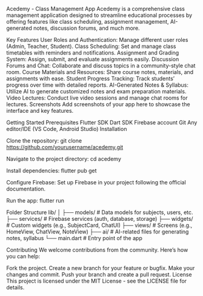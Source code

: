 Acedemy - Class Management App
Acedemy is a comprehensive class management application designed to streamline educational processes by offering features like class scheduling, assignment management, AI-generated notes, discussion forums, and much more.

Key Features
User Roles and Authentication: Manage different user roles (Admin, Teacher, Student).
Class Scheduling: Set and manage class timetables with reminders and notifications.
Assignment and Grading System: Assign, submit, and evaluate assignments easily.
Discussion Forums and Chat: Collaborate and discuss topics in a community-style chat room.
Course Materials and Resources: Share course notes, materials, and assignments with ease.
Student Progress Tracking: Track students’ progress over time with detailed reports.
AI-Generated Notes & Syllabus: Utilize AI to generate customized notes and exam preparation materials.
Video Lectures: Conduct live video sessions and manage chat rooms for lectures.
Screenshots
Add screenshots of your app here to showcase the interface and key features.

Getting Started
Prerequisites
Flutter SDK
Dart SDK
Firebase account
Git
Any editor/IDE (VS Code, Android Studio)
Installation


Clone the repository:
git clone https://github.com/yourusername/acedemy.git


Navigate to the project directory:
cd acedemy


Install dependencies:
flutter pub get


Configure Firebase:
Set up Firebase in your project following the official documentation.


Run the app:
flutter run



Folder Structure
lib/
│
├── models/            # Data models for subjects, users, etc.
├── services/          # Firebase services (auth, database, storage)
├── widgets/           # Custom widgets (e.g., SubjectCard, ChatUI)
├── views/             # Screens (e.g., HomeView, ChatView, NoteView)
├── ai/                # AI-related files for generating notes, syllabus
└── main.dart          # Entry point of the app


Contributing
We welcome contributions from the community. Here’s how you can help:

Fork the project.
Create a new branch for your feature or bugfix.
Make your changes and commit.
Push your branch and create a pull request.
License
This project is licensed under the MIT License - see the LICENSE file for details.

